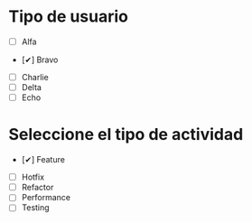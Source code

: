 # Tipo de usuario
- [ ] Alfa
- [✔] Bravo 
- [ ] Charlie
- [ ] Delta
- [ ] Echo

# Seleccione el tipo de actividad
- [✔] Feature
- [ ] Hotfix
- [ ] Refactor
- [ ] Performance
- [ ] Testing